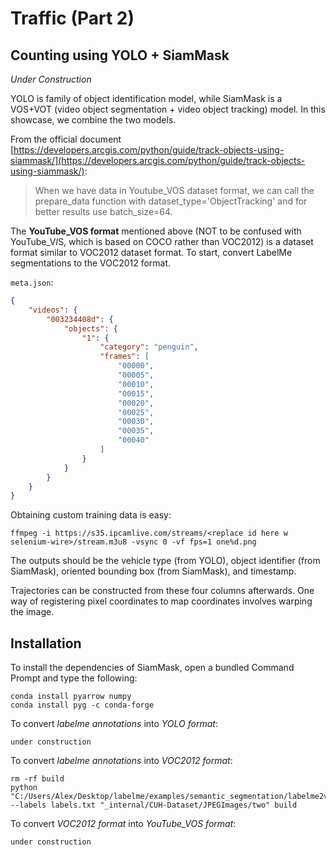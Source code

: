 # Traffic (Part 2)
## Counting using YOLO + SiamMask

*Under Construction*

YOLO is family of object identification model, while SiamMask is a VOS+VOT (video object segmentation + video object tracking) model. In this showcase, we combine the two models.

From the official document [https://developers.arcgis.com/python/guide/track-objects-using-siammask/](https://developers.arcgis.com/python/guide/track-objects-using-siammask/):

> When we have data in Youtube_VOS dataset format, we can call the prepare_data function with dataset_type='ObjectTracking' and for better results use batch_size=64.

The **YouTube_VOS format** mentioned above (NOT to be confused with YouTube_V*I*S, which is based on COCO rather than VOC2012) is a dataset format similar to VOC2012 dataset format. To start, convert LabelMe segmentations to the VOC2012 format.

`meta.json`:
```json
{
    "videos": {
        "003234408d": {
            "objects": {
                "1": {
                    "category": "penguin", 
                    "frames": [
                        "00000", 
                        "00005", 
                        "00010", 
                        "00015", 
                        "00020", 
                        "00025", 
                        "00030", 
                        "00035", 
                        "00040"
                    ]
                }
            }
        }
    }
}
```

Obtaining custom training data is easy:

```
ffmpeg -i https://s35.ipcamlive.com/streams/<replace id here w selenium-wire>/stream.m3u8 -vsync 0 -vf fps=1 one%d.png
```

The outputs should be the vehicle type (from YOLO), object identifier (from SiamMask), oriented bounding box (from SiamMask), and timestamp.

Trajectories can be constructed from these four columns afterwards. One way of registering pixel coordinates to map coordinates involves warping the image.

## Installation
To install the dependencies of SiamMask, open a bundled Command Prompt and type the following:
```
conda install pyarrow numpy
conda install pyg -c conda-forge
```

To convert *labelme annotations* into *YOLO format*:
```
under construction
```

To convert *labelme annotations* into *VOC2012 format*:
```
rm -rf build
python "C:/Users/Alex/Desktop/labelme/examples/semantic_segmentation/labelme2voc.py" --labels labels.txt "_internal/CUH-Dataset/JPEGImages/two" build
```

To convert *VOC2012 format* into *YouTube_VOS format*:
```
under construction
```